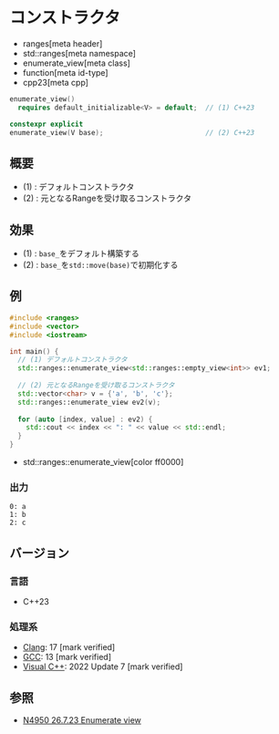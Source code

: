 # コンストラクタ
* ranges[meta header]
* std::ranges[meta namespace]
* enumerate_view[meta class]
* function[meta id-type]
* cpp23[meta cpp]

```cpp
enumerate_view()
  requires default_initializable<V> = default;  // (1) C++23

constexpr explicit
enumerate_view(V base);                         // (2) C++23
```

## 概要

- (1) : デフォルトコンストラクタ
- (2) : 元となるRangeを受け取るコンストラクタ

## 効果

- (1) : `base_`をデフォルト構築する
- (2) : `base_`を`std::move(base)`で初期化する

## 例
```cpp example
#include <ranges>
#include <vector>
#include <iostream>

int main() {
  // (1) デフォルトコンストラクタ
  std::ranges::enumerate_view<std::ranges::empty_view<int>> ev1;
  
  // (2) 元となるRangeを受け取るコンストラクタ
  std::vector<char> v = {'a', 'b', 'c'};
  std::ranges::enumerate_view ev2(v);
  
  for (auto [index, value] : ev2) {
    std::cout << index << ": " << value << std::endl;
  }
}
```
* std::ranges::enumerate_view[color ff0000]

### 出力
```
0: a
1: b
2: c
```

## バージョン
### 言語
- C++23

### 処理系
- [Clang](/implementation.md#clang): 17 [mark verified]
- [GCC](/implementation.md#gcc): 13 [mark verified]
- [Visual C++](/implementation.md#visual_cpp): 2022 Update 7 [mark verified]

## 参照
- [N4950 26.7.23 Enumerate view](https://timsong-cpp.github.io/cppwp/n4950/range.enumerate)

